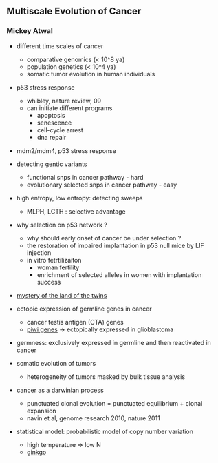 ## Multiscale Evolution of Cancer ##
### Mickey Atwal ###

- different time scales of cancer
  - comparative genomics (< 10^8 ya)
  - population genetics (< 10^4 ya)
  - somatic tumor evolution in human individuals
  
- p53 stress response
  - whibley, nature review, 09
  - can initiate different programs
    - apoptosis
    - senescence
    - cell-cycle arrest
    - dna repair
- mdm2/mdm4, p53 stress response
- detecting gentic variants
  - functional snps in cancer pathway - hard
  - evolutionary selected snps in cancer pathway - easy
- high entropy, low entropy: detecting sweeps
  - MLPH, LCTH :  selective advantage
- why selection on p53 network ? 
  - why should early onset of cancer be under selection ? 
  - the restoration of impaired implantation in p53 null mice by LIF injection
  - in vitro fetrtilizaiton
    - woman fertility
    - enrichment of selected alleles in women with implantation success
- [mystery of the land of the twins](http://www.nytimes.com/2009/02/23/world/americas/23twins.html)
- ectopic expression of germline genes in cancer
  - cancer testis antigen (CTA) genes
  - [piwi genes](https://en.wikipedia.org/wiki/Piwi-interacting_RNA) -> ectopically expressed in glioblastoma
- germness: exclusively expressed in germline and then reactivated in cancer

- somatic evolution of tumors
  - heterogeneity of tumors masked by bulk tissue analysis
- cancer as a darwinian process
  - punctuated clonal evolution = punctuated equilibrium + clonal expansion
  - navin et al, genome research 2010, nature 2011
- statistical model: probabilistic model of copy number variation
  - high temperature => low N
  - [ginkgo](http://qb.cshl.edu/ginkgo)
